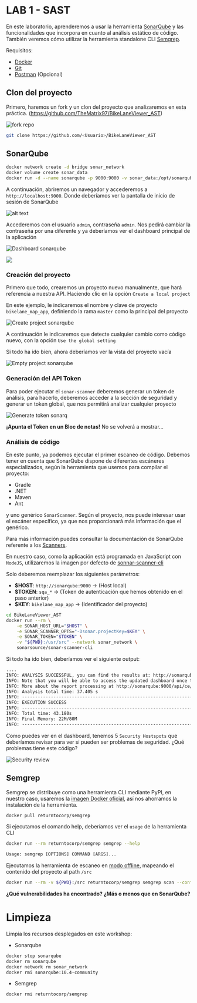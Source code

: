 # LAB 1 - SAST

En este laboratorio, aprenderemos a usar la herramienta [SonarQube](https://www.sonarsource.com/products/sonarqube/) y las funcionalidades que incorpora en cuanto al análisis estático de código.
También veremos cómo utilizar la herramienta standalone CLI [Semgrep](https://github.com/returntocorp/semgrep).

Requisitos:

- [Docker](https://docs.docker.com/)
- [Git](https://git-scm.com/)
- [Postman](https://www.postman.com/) (Opcional)

## Clon del proyecto

Primero, haremos un fork y un clon del proyecto que analizaremos en esta práctica.
(<https://github.com/TheMatrix97/BikeLaneViewer_AST>)

![fork repo](./fig/fork_dotnet_repo.png)



```bash
git clone https://github.com/<Usuario>/BikeLaneViewer_AST
````


## SonarQube

```bash
docker network create -d bridge sonar_network
docker volume create sonar_data
docker run -d --name sonarqube -p 9000:9000 -v sonar_data:/opt/sonarqube/data --network sonar_network sonarqube:10.4-community
```

A continuación, abriremos un navegador y accederemos a `http://localhost:9000`. Donde deberíamos ver la pantalla de inicio de sesión de SonarQube

![alt text](./fig/login_sonarq.png)

Accederemos con el usuario `admin`, contraseña `admin`. Nos pedirá cambiar la contraseña por una diferente y ya deberíamos ver el dashboard principal de la aplicación

![Dashboard sonarqube](./fig/ini_sonarq.png)

![](./fig/ini_sonarq.PNG)

### Creación del proyecto

Primero que todo, crearemos un proyecto nuevo manualmente, que hará referencia a nuestra API. Haciendo clic en la opción `Create a local project`

En este ejemplo, le indicaremos el nombre y clave de proyecto `bikelane_map_app`, definiendo la rama `master` como la principal del proyecto


![Create project sonarqube](./fig/create_project.png)

A continuación le indicaremos que detecte cualquier cambio como código nuevo, con la opción `Use the global setting`

Si todo ha ido bien, ahora deberíamos ver la vista del proyecto vacía

![Empty project sonarqube](./fig/empty_project_sonarq.PNG)

### Generación del API Token

Para poder ejecutar el `sonar-scanner` deberemos generar un token de análisis, para hacerlo, deberemos acceder a la sección de seguridad y generar un token global, que nos permitirá analizar cualquier proyecto

![Generate token sonarq](./fig/generate_token.png)

**¡Apunta el Token en un Bloc de notas!** No se volverá a mostrar...

### Análisis de código

En este punto, ya podemos ejecutar el primer escaneo de código. Debemos tener en cuenta que SonarQube dispone de diferentes escáneres especializados, según la herramienta que usemos para compilar el proyecto:
- Gradle
- .NET
- Maven
- Ant

y uno genérico `SonarScanner`. Según el proyecto, nos puede interesar usar el escáner específico, ya que nos proporcionará más información que el genérico.

Para más información puedes consultar la documentación de SonarQube referente a los [Scanners](https://docs.sonarsource.com/sonarqube/9.9/analyzing-source-code/scanners/sonarscanner/).

En nuestro caso, como la aplicación está programada en JavaScript con `NodeJS`, utilizaremos la imagen por defecto de [sonnar-scanner-cli]((https://hub.docker.com/r/sonarsource/sonar-scanner-cli))


Solo deberemos reemplazar los siguientes parámetros:

- **$HOST**: `http://sonarqube:9000` -> (Host local)
- **$TOKEN**: `sqa_*` -> (Token de autenticación que hemos obtenido en el paso anterior)
- **$KEY**: `bikelane_map_app` -> (Identificador del proyecto)
  
```bash
cd BikeLaneViewer_AST
docker run --rm \
    -e SONAR_HOST_URL="$HOST" \
    -e SONAR_SCANNER_OPTS="-Dsonar.projectKey=$KEY" \
    -e SONAR_TOKEN="$TOKEN" \
    -v "${PWD}:/usr/src" --network sonar_network \
    sonarsource/sonar-scanner-cli
```

Si todo ha ido bien, deberíamos ver el siguiente output:

```txt
....
INFO: ANALYSIS SUCCESSFUL, you can find the results at: http://sonarqube:9000/dashboard?id=bikelane_map_app
INFO: Note that you will be able to access the updated dashboard once the server has processed the submitted analysis report
INFO: More about the report processing at http://sonarqube:9000/api/ce/task?id=5d2ef6ea-1dbb-47a1-920b-e464e4f1210d
INFO: Analysis total time: 37.405 s
INFO: ------------------------------------------------------------------------
INFO: EXECUTION SUCCESS
INFO: ------------------------------------------------------------------------
INFO: Total time: 43.180s
INFO: Final Memory: 22M/80M
INFO: ------------------------------------------------------------------------
```

Como puedes ver en el dashboard, tenemos 5 `Security Hostspots` que deberíamos revisar para ver si pueden ser problemas de seguridad.
¿Qué problemas tiene este código?

![Security review](./fig/security_review.png)

## Semgrep

Semgrep se distribuye como una herramienta CLI mediante PyPI, en nuestro caso, usaremos la [imagen Docker oficial](), así nos ahorramos la instalación de la herramienta.

```bash
docker pull returntocorp/semgrep
```

Si ejecutamos el comando help, deberíamos ver el `usage` de la herramienta CLI

```bash
docker run --rm returntocorp/semgrep semgrep --help
```
```txt
Usage: semgrep [OPTIONS] COMMAND [ARGS]...
```

Ejecutamos la herramienta de escaneo en [modo offline](https://semgrep.dev/docs/getting-started/), mapeando el contenido del proyecto al path `/src`

```bash
docker run --rm -v ${PWD}:/src returntocorp/semgrep semgrep scan --config=auto
```

**¿Qué vulnerabilidades ha encontrado? ¿Más o menos que en SonarQube?**


# Limpieza

Limpia los recursos desplegados en este workshop:

- Sonarqube

```bash
docker stop sonarqube
docker rm sonarqube
docker network rm sonar_network
docker rmi sonarqube:10.4-community
```

- Semgrep

```bash
docker rmi returntocorp/semgrep
```